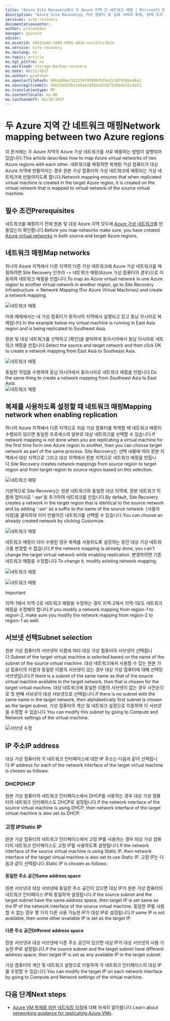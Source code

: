 ```yaml
---
title: "Azure Site Recovery에서 두 Azure 지역 간 네트워크 매핑 | Microsoft Docs"
description: "Azure Site Recovery는 가상 컴퓨터 및 실제 서버의 복제, 장애 조치 및 복구를 조정합니다. Azure로 또는 보조 데이터 센터로 장애 조치에 대해 알아봅니다."
services: site-recovery
documentationcenter: 
author: prateek9us
manager: gauravd
editor: 
ms.assetid: 44813a48-c680-4581-a92e-cecc57cc3b1e
ms.service: site-recovery
ms.devlang: na
ms.topic: article
ms.tgt_pltfrm: na
ms.workload: storage-backup-recovery
ms.date: 08/11/2017
ms.author: pratshar
ms.openlocfilehash: 9d6a806ec533259797080fbfee2c38f918ebd8a2
ms.sourcegitcommit: 50e23e8d3b1148ae2d36dad3167936b4e52c8a23
ms.translationtype: MT
ms.contentlocale: ko-KR
ms.lasthandoff: 08/18/2017
---
```

# <a name="network-mapping-between-two-azure-regions"></a><span data-ttu-id="720b7-104">두 Azure 지역 간 네트워크 매핑</span><span class="sxs-lookup"><span data-stu-id="720b7-104">Network mapping between two Azure regions</span></span>


<span data-ttu-id="720b7-105">이 문서에는 두 Azure 지역의 Azure 가상 네트워크를 서로 매핑하는 방법이 설명되어 있습니다.</span><span class="sxs-lookup"><span data-stu-id="720b7-105">This article describes how to map Azure virtual networks of two Azure regions with each other.</span></span> <span data-ttu-id="720b7-106">네트워크를 매핑하면 복제된 가상 컴퓨터가 대상 Azure 지역에 만들어지는 경우 원본 가상 컴퓨터의 가상 네트워크에 매핑되는 가상 네트워크에 만들어지도록 합니다.</span><span class="sxs-lookup"><span data-stu-id="720b7-106">Network mapping ensures that when replicated virtual machine is created in the target Azure region, it is created on the virtual network that is mapped to virtual network of the source virtual machine.</span></span>  

## <a name="prerequisites"></a><span data-ttu-id="720b7-107">필수 조건</span><span class="sxs-lookup"><span data-stu-id="720b7-107">Prerequisites</span></span>
<span data-ttu-id="720b7-108">네트워크를 매핑하기 전에 원본 및 대상 Azure 지역 모두에 [Azure 가상 네트워크](../virtual-network/virtual-networks-overview.md)를 만들었는지 확인합니다.</span><span class="sxs-lookup"><span data-stu-id="720b7-108">Before you map networks make sure, you have created [Azure virtual networks](../virtual-network/virtual-networks-overview.md) in both source and target Azure regions.</span></span>

## <a name="map-networks"></a><span data-ttu-id="720b7-109">네트워크 매핑</span><span class="sxs-lookup"><span data-stu-id="720b7-109">Map networks</span></span>

<span data-ttu-id="720b7-110">하나의 Azure 지역에서 다른 지역의 다른 가상 네트워크에 Azure 가상 네트워크를 매핑하려면 Site Recovery 인프라 -> 네트워크 매핑(Azure 가상 컴퓨터의 경우)으로 이동하여 네트워크 매핑을 만듭니다.</span><span class="sxs-lookup"><span data-stu-id="720b7-110">To map an Azure virtual network in one Azure region to another virtual network in another region, go to Site Recovery Infrastructure -> Network Mapping (For Azure Virtual Machines) and create a network mapping.</span></span>

![네트워크 매핑](./media/site-recovery-network-mapping-azure-to-azure/network-mapping1.png)


<span data-ttu-id="720b7-112">아래 예제에서는 내 가상 컴퓨터가 동아시아 지역에서 실행되고 있고 동남 아시아로 복제됩니다.</span><span class="sxs-lookup"><span data-stu-id="720b7-112">In the example below my virtual machine is running in East Asia region and is being replicated to Southeast Asia.</span></span>

<span data-ttu-id="720b7-113">원본 및 대상 네트워크를 선택하고 [확인]을 클릭하여 동아시아에서 동남 아시아로 네트워크 매핑을 만듭니다.</span><span class="sxs-lookup"><span data-stu-id="720b7-113">Select the source and target network and then click OK to create a network mapping from East Asia to Southeast Asia.</span></span>

![네트워크 매핑](./media/site-recovery-network-mapping-azure-to-azure/network-mapping2.png)


<span data-ttu-id="720b7-115">동일한 작업을 수행하여 동남 아시아에서 동아시아로 네트워크 매핑을 만듭니다.</span><span class="sxs-lookup"><span data-stu-id="720b7-115">Do the same thing to create a network mapping from Southeast Asia to East Asia.</span></span>  
![네트워크 매핑](./media/site-recovery-network-mapping-azure-to-azure/network-mapping3.png)


## <a name="mapping-network-when-enabling-replication"></a><span data-ttu-id="720b7-117">복제를 사용하도록 설정할 때 네트워크 매핑</span><span class="sxs-lookup"><span data-stu-id="720b7-117">Mapping network when enabling replication</span></span>

<span data-ttu-id="720b7-118">하나의 Azure 지역에서 다른 지역으로 처음 가상 컴퓨터를 복제할 때 네트워크 매핑이 수행되지 않으면 동일한 프로세스의 일부로 대상 네트워크를 선택할 수 있습니다.</span><span class="sxs-lookup"><span data-stu-id="720b7-118">If network mapping is not done when you are replicating a virtual machine for the first time form one Azure region to another, then you can choose target network as part of the same process.</span></span> <span data-ttu-id="720b7-119">Site Recovery는 선택 내용에 따라 원본 지역에서 대상 지역으로 그리고 대상 지역에서 원본 지역으로 네트워크 매핑을 만듭니다.</span><span class="sxs-lookup"><span data-stu-id="720b7-119">Site Recovery creates network mappings from source region to target region and from target region to source region based on this selection.</span></span>   

![네트워크 매핑](./media/site-recovery-network-mapping-azure-to-azure/network-mapping4.png)

<span data-ttu-id="720b7-121">기본적으로 Site Recovery는 원본 네트워크와 동일한 대상 지역에, 원본 네트워크 이름에 접미사로 '-asr'을 추가하여 네트워크를 만듭니다.</span><span class="sxs-lookup"><span data-stu-id="720b7-121">By default, Site Recovery creates a network in the target region that is identical to the source network and by adding '-asr' as a suffix to the name of the source network.</span></span> <span data-ttu-id="720b7-122">[사용자 지정]을 클릭하여 이미 만들어진 네트워크를 선택할 수 있습니다.</span><span class="sxs-lookup"><span data-stu-id="720b7-122">You can choose an already created network by clicking Customize.</span></span>

![네트워크 매핑](./media/site-recovery-network-mapping-azure-to-azure/network-mapping5.png)


<span data-ttu-id="720b7-124">네트워크 매핑이 이미 수행된 경우 복제를 사용하도록 설정하는 동안 대상 가상 네트워크를 변경할 수 없습니다.</span><span class="sxs-lookup"><span data-stu-id="720b7-124">If the network mapping is already done, you can't change the target virtual network while enabling replication.</span></span> <span data-ttu-id="720b7-125">변경하려면 기존 네트워크 매핑을 수정합니다.</span><span class="sxs-lookup"><span data-stu-id="720b7-125">To change it, modify existing network mapping.</span></span>  

![네트워크 매핑](./media/site-recovery-network-mapping-azure-to-azure/network-mapping6.png)

![네트워크 매핑](./media/site-recovery-network-mapping-azure-to-azure/modify-network-mapping.png)

> [!IMPORTANT]
> <span data-ttu-id="720b7-128">지역-1에서 지역-2로 네트워크 매핑을 수정하는 경우 지역-2에서 지역-1로도 네트워크 매핑을 수정해야 합니다.</span><span class="sxs-lookup"><span data-stu-id="720b7-128">If you modify a network mapping from region-1 to region-2, make sure you modify the network mapping from region-2 to region-1 as well.</span></span>
>
>


## <a name="subnet-selection"></a><span data-ttu-id="720b7-129">서브넷 선택</span><span class="sxs-lookup"><span data-stu-id="720b7-129">Subnet selection</span></span>
<span data-ttu-id="720b7-130">원본 가상 컴퓨터의 서브넷의 이름에 따라 대상 가상 컴퓨터의 서브넷이 선택됩니다.</span><span class="sxs-lookup"><span data-stu-id="720b7-130">Subnet of the target virtual machine is selected based on the name of the subnet of the source virtual machine.</span></span> <span data-ttu-id="720b7-131">대상 네트워크에서 사용할 수 있는 원본 가상 컴퓨터의 이름과 동일한 이름의 서브넷이 있는 경우 대상 가상 컴퓨터에 대해 선택된 서브넷입니다.</span><span class="sxs-lookup"><span data-stu-id="720b7-131">If there is a subnet of the same name as that of the source virtual machine available in the target network, then that is chosen for the target virtual machine.</span></span> <span data-ttu-id="720b7-132">대상 네트워크에 동일한 이름의 서브넷이 없는 경우 사전순으로 첫 번째 서브넷이 대상 서브넷으로 선택됩니다.</span><span class="sxs-lookup"><span data-stu-id="720b7-132">If there is no subnet with the same name in the target network, then alphabetically first subnet is chosen as the target subnet.</span></span> <span data-ttu-id="720b7-133">가상 컴퓨터의 계산 및 네트워크 설정으로 이동하여 이 서브넷을 수정할 수 있습니다.</span><span class="sxs-lookup"><span data-stu-id="720b7-133">You can modify this subnet by going to Compute and Network settings of the virtual machine.</span></span>

![서브넷 수정](./media/site-recovery-network-mapping-azure-to-azure/modify-subnet.png)


## <a name="ip-address"></a><span data-ttu-id="720b7-135">IP 주소</span><span class="sxs-lookup"><span data-stu-id="720b7-135">IP address</span></span>

<span data-ttu-id="720b7-136">대상 가상 컴퓨터의 각 네트워크 인터페이스에 대한 IP 주소는 다음과 같이 선택됩니다.</span><span class="sxs-lookup"><span data-stu-id="720b7-136">IP address for each of the network interface of the target virtual machine is chosen as follows:</span></span>

### <a name="dhcp"></a><span data-ttu-id="720b7-137">DHCP</span><span class="sxs-lookup"><span data-stu-id="720b7-137">DHCP</span></span>
<span data-ttu-id="720b7-138">원본 가상 컴퓨터의 네트워크 인터페이스에서 DHCP를 사용하는 경우 대상 가상 컴퓨터의 네트워크 인터페이스도 DHCP로 설정됩니다.</span><span class="sxs-lookup"><span data-stu-id="720b7-138">If the network interface of the source virtual machine is using DHCP, then network interface of the target virtual machine is also set as DHCP.</span></span>

### <a name="static-ip"></a><span data-ttu-id="720b7-139">고정 IP</span><span class="sxs-lookup"><span data-stu-id="720b7-139">Static IP</span></span>
<span data-ttu-id="720b7-140">원본 가상 컴퓨터의 네트워크 인터페이스에서 고정 IP를 사용하는 경우 대상 가상 컴퓨터의 네트워크 인터페이스도 고정 IP를 사용하도록 설정됩니다.</span><span class="sxs-lookup"><span data-stu-id="720b7-140">If the network interface of the source virtual machine is using Static IP, then network interface of the target virtual machine is also set to use Static IP.</span></span> <span data-ttu-id="720b7-141">고정 IP는 다음과 같이 선택됩니다.</span><span class="sxs-lookup"><span data-stu-id="720b7-141">Static IP is chosen as follows:</span></span>

#### <a name="same-address-space"></a><span data-ttu-id="720b7-142">동일한 주소 공간</span><span class="sxs-lookup"><span data-stu-id="720b7-142">Same address space</span></span>

<span data-ttu-id="720b7-143">원본 서브넷과 대상 서브넷에 동일한 주소 공간이 있으면 대상 IP가 원본 가상 컴퓨터의 네트워크 인터페이스 IP와 동일하게 설정됩니다.</span><span class="sxs-lookup"><span data-stu-id="720b7-143">If the source subnet and the target subnet have the same address space, then target IP is set same as the IP of  the network interface of the source virtual machine.</span></span> <span data-ttu-id="720b7-144">동일한 IP를 사용할 수 없는 경우 몇 가지 다른 사용 가능한 IP가 대상 IP로 설정됩니다.</span><span class="sxs-lookup"><span data-stu-id="720b7-144">If same IP is not available, then some other available IP is set as the target IP.</span></span>

#### <a name="different-address-space"></a><span data-ttu-id="720b7-145">다른 주소 공간</span><span class="sxs-lookup"><span data-stu-id="720b7-145">Different address space</span></span>

<span data-ttu-id="720b7-146">원본 서브넷과 대상 서브넷에 다른 주소 공간이 있으면 대상 IP가 대상 서브넷의 사용 가능한 IP로 설정됩니다.</span><span class="sxs-lookup"><span data-stu-id="720b7-146">If the source subnet and the target subnet have different address space, then target IP is set as any available IP in the target subnet.</span></span>

<span data-ttu-id="720b7-147">가상 컴퓨터의 계산 및 네트워크 설정으로 이동하여 각 네트워크 인터페이스의 대상 IP를 수정할 수 있습니다.</span><span class="sxs-lookup"><span data-stu-id="720b7-147">You can modify the target IP on each network interface by going to Compute and Network settings of the virtual machine.</span></span>

## <a name="next-steps"></a><span data-ttu-id="720b7-148">다음 단계</span><span class="sxs-lookup"><span data-stu-id="720b7-148">Next steps</span></span>

- <span data-ttu-id="720b7-149">[Azure VM 복제를 위한 네트워킹 지침](site-recovery-azure-to-azure-networking-guidance.md)에 대해 자세히 알아봅니다.</span><span class="sxs-lookup"><span data-stu-id="720b7-149">Learn about [networking guidance for replicating Azure VMs](site-recovery-azure-to-azure-networking-guidance.md).</span></span>
